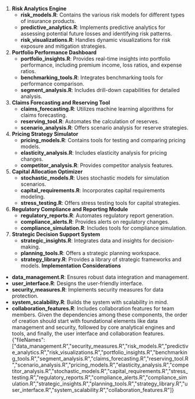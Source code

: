 1. **Risk Analytics Engine**
   - **risk_models.R**: Contains the various risk models for different types of insurance products.
   - **predictive_analytics.R**: Implements predictive analytics for assessing potential future losses and identifying risk patterns.
   - **risk_visualizations.R**: Handles dynamic visualizations for risk exposure and mitigation strategies.
2. **Portfolio Performance Dashboard**
   - **portfolio_insights.R**: Provides real-time insights into portfolio performance, including premium income, loss ratios, and expense ratios.
   - **benchmarking_tools.R**: Integrates benchmarking tools for performance comparison.
   - **segment_analysis.R**: Includes drill-down capabilities for detailed analysis.
3. **Claims Forecasting and Reserving Tool**
   - **claims_forecasting.R**: Utilizes machine learning algorithms for claims forecasting.
   - **reserving_tool.R**: Automates the calculation of reserves.
   - **scenario_analysis.R**: Offers scenario analysis for reserve strategies.
4. **Pricing Strategy Simulator**
   - **pricing_models.R**: Contains tools for testing and comparing pricing models.
   - **elasticity_analysis.R**: Includes elasticity analysis for pricing changes.
   - **competitor_analysis.R**: Provides competitor analysis features.
5. **Capital Allocation Optimizer**
   - **stochastic_models.R**: Uses stochastic models for simulation scenarios.
   - **capital_requirements.R**: Incorporates capital requirements modeling.
   - **stress_testing.R**: Offers stress testing tools for capital strategies.
6. **Regulatory Compliance and Reporting Module**
   - **regulatory_reports.R**: Automates regulatory report generation.
   - **compliance_alerts.R**: Provides alerts on regulatory changes.
   - **compliance_simulation.R**: Includes tools for compliance simulation.
7. **Strategic Decision Support System**
   - **strategic_insights.R**: Integrates data and insights for decision-making.
   - **planning_tools.R**: Offers a strategic planning workspace.
   - **strategy_library.R**: Provides a library of strategic frameworks and models.
**Implementation Considerations**
- **data_management.R**: Ensures robust data integration and management.
- **user_interface.R**: Designs the user-friendly interface.
- **security_measures.R**: Implements security measures for data protection.
- **system_scalability.R**: Builds the system with scalability in mind.
- **collaboration_features.R**: Includes collaboration features for team members.
Given the dependencies among these components, the order of creation should start with foundational elements like data management and security, followed by core analytical engines and tools, and finally, the user interface and collaboration features.{"fileNames":["data_management.R","security_measures.R","risk_models.R","predictive_analytics.R","risk_visualizations.R","portfolio_insights.R","benchmarking_tools.R","segment_analysis.R","claims_forecasting.R","reserving_tool.R","scenario_analysis.R","pricing_models.R","elasticity_analysis.R","competitor_analysis.R","stochastic_models.R","capital_requirements.R","stress_testing.R","regulatory_reports.R","compliance_alerts.R","compliance_simulation.R","strategic_insights.R","planning_tools.R","strategy_library.R","user_interface.R","system_scalability.R","collaboration_features.R"]}
